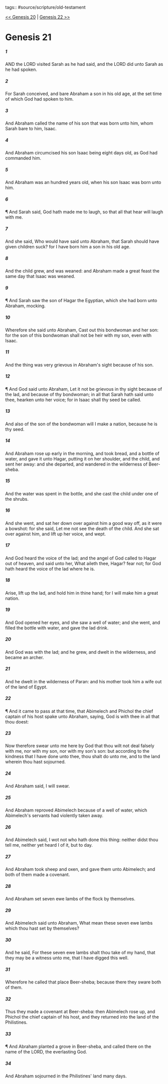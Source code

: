 tags:: #source/scripture/old-testament

[<< Genesis 20](/Old_Testament/01_Genesis/Genesis_20.md) | [Genesis 22 >>](/Old_Testament/01_Genesis/Genesis_22.md)

# Genesis 21

##### 1

AND the LORD visited Sarah as he had said, and the LORD did unto Sarah as he had spoken.

##### 2

For Sarah conceived, and bare Abraham a son in his old age, at the set time of which God had spoken to him.

##### 3

And Abraham called the name of his son that was born unto him, whom Sarah bare to him, Isaac.

##### 4

And Abraham circumcised his son Isaac being eight days old, as God had commanded him.

##### 5

And Abraham was an hundred years old, when his son Isaac was born unto him.

##### 6

¶ And Sarah said, God hath made me to laugh, so that all that hear will laugh with me.

##### 7

And she said, Who would have said unto Abraham, that Sarah should have given children suck? for I have born him a son in his old age.

##### 8

And the child grew, and was weaned: and Abraham made a great feast the same day that Isaac was weaned.

##### 9

¶ And Sarah saw the son of Hagar the Egyptian, which she had born unto Abraham, mocking.

##### 10

Wherefore she said unto Abraham, Cast out this bondwoman and her son: for the son of this bondwoman shall not be heir with my son, even with Isaac.

##### 11

And the thing was very grievous in Abraham's sight because of his son.

##### 12

¶ And God said unto Abraham, Let it not be grievous in thy sight because of the lad, and because of thy bondwoman; in all that Sarah hath said unto thee, hearken unto her voice; for in Isaac shall thy seed be called.

##### 13

And also of the son of the bondwoman will I make a nation, because he is thy seed.

##### 14

And Abraham rose up early in the morning, and took bread, and a bottle of water, and gave it unto Hagar, putting it on her shoulder, and the child, and sent her away: and she departed, and wandered in the wilderness of Beer-sheba.

##### 15

And the water was spent in the bottle, and she cast the child under one of the shrubs.

##### 16

And she went, and sat her down over against him a good way off, as it were a bowshot: for she said, Let me not see the death of the child. And she sat over against him, and lift up her voice, and wept.

##### 17

And God heard the voice of the lad; and the angel of God called to Hagar out of heaven, and said unto her, What aileth thee, Hagar? fear not; for God hath heard the voice of the lad where he is.

##### 18

Arise, lift up the lad, and hold him in thine hand; for I will make him a great nation.

##### 19

And God opened her eyes, and she saw a well of water; and she went, and filled the bottle with water, and gave the lad drink.

##### 20

And God was with the lad; and he grew, and dwelt in the wilderness, and became an archer.

##### 21

And he dwelt in the wilderness of Paran: and his mother took him a wife out of the land of Egypt.

##### 22

¶ And it came to pass at that time, that Abimelech and Phichol the chief captain of his host spake unto Abraham, saying, God is with thee in all that thou doest:

##### 23

Now therefore swear unto me here by God that thou wilt not deal falsely with me, nor with my son, nor with my son's son: but according to the kindness that I have done unto thee, thou shalt do unto me, and to the land wherein thou hast sojourned.

##### 24

And Abraham said, I will swear.

##### 25

And Abraham reproved Abimelech because of a well of water, which Abimelech's servants had violently taken away.

##### 26

And Abimelech said, I wot not who hath done this thing: neither didst thou tell me, neither yet heard I of it, but to day.

##### 27

And Abraham took sheep and oxen, and gave them unto Abimelech; and both of them made a covenant.

##### 28

And Abraham set seven ewe lambs of the flock by themselves.

##### 29

And Abimelech said unto Abraham, What mean these seven ewe lambs which thou hast set by themselves?

##### 30

And he said, For these seven ewe lambs shalt thou take of my hand, that they may be a witness unto me, that I have digged this well.

##### 31

Wherefore he called that place Beer-sheba; because there they sware both of them.

##### 32

Thus they made a covenant at Beer-sheba: then Abimelech rose up, and Phichol the chief captain of his host, and they returned into the land of the Philistines.

##### 33

¶ And Abraham planted a grove in Beer-sheba, and called there on the name of the LORD, the everlasting God.

##### 34

And Abraham sojourned in the Philistines' land many days.

